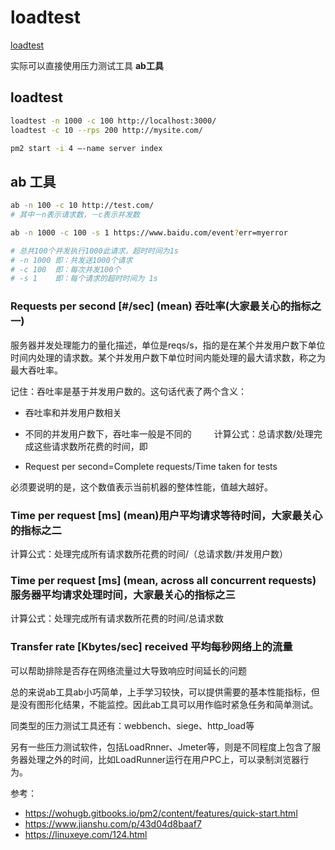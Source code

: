 # loadtest

[loadtest](https://www.npmjs.com/package/loadtest)

实际可以直接使用压力测试工具 **ab工具**

## loadtest

```bash
loadtest -n 1000 -c 100 http://localhost:3000/
loadtest -c 10 --rps 200 http://mysite.com/

pm2 start -i 4 —-name server index
```

## ab 工具

```bash
ab -n 100 -c 10 http://test.com/
# 其中－n表示请求数，－c表示并发数

ab -n 1000 -c 100 -s 1 https://www.baidu.com/event?err=myerror

# 总共100个并发执行1000此请求，超时时间为1s
# -n 1000 即：共发送1000个请求
# -c 100  即：每次并发100个
# -s 1    即：每个请求的超时时间为 1s
```

### Requests per second  [#/sec] (mean) 吞吐率(大家最关心的指标之一)

服务器并发处理能力的量化描述，单位是reqs/s，指的是在某个并发用户数下单位时间内处理的请求数。某个并发用户数下单位时间内能处理的最大请求数，称之为最大吞吐率。

记住：吞吐率是基于并发用户数的。这句话代表了两个含义：

- 吞吐率和并发用户数相关
- 不同的并发用户数下，吞吐率一般是不同的
　　
计算公式：总请求数/处理完成这些请求数所花费的时间，即

- Request per second=Complete requests/Time taken for tests

必须要说明的是，这个数值表示当前机器的整体性能，值越大越好。

### Time per request [ms] (mean)用户平均请求等待时间，大家最关心的指标之二

计算公式：处理完成所有请求数所花费的时间/（总请求数/并发用户数）

### Time per request [ms] (mean, across all concurrent requests) 服务器平均请求处理时间，大家最关心的指标之三

计算公式：处理完成所有请求数所花费的时间/总请求数

### Transfer rate [Kbytes/sec] received 平均每秒网络上的流量

可以帮助排除是否存在网络流量过大导致响应时间延长的问题


总的来说ab工具ab小巧简单，上手学习较快，可以提供需要的基本性能指标，但是没有图形化结果，不能监控。因此ab工具可以用作临时紧急任务和简单测试。


同类型的压力测试工具还有：webbench、siege、http_load等

另有一些压力测试软件，包括LoadRnner、Jmeter等，则是不同程度上包含了服务器处理之外的时间，比如LoadRunner运行在用户PC上，可以录制浏览器行为。

参考：

- https://wohugb.gitbooks.io/pm2/content/features/quick-start.html
- https://www.jianshu.com/p/43d04d8baaf7
- https://linuxeye.com/124.html

